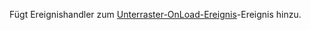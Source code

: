 Fügt Ereignishandler zum [Unterraster-OnLoad-Ereignis](../../../events/subgrid-onload.md)-Ereignis hinzu.